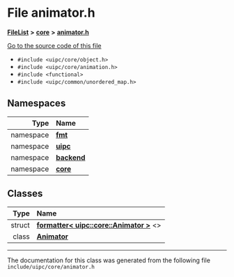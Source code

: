 

# File animator.h



[**FileList**](files.md) **>** [**core**](dir_eca9d1283f7cad9ff89c5ab44937d4d9.md) **>** [**animator.h**](animator_8h.md)

[Go to the source code of this file](animator_8h_source.md)



* `#include <uipc/core/object.h>`
* `#include <uipc/core/animation.h>`
* `#include <functional>`
* `#include <uipc/common/unordered_map.h>`













## Namespaces

| Type | Name |
| ---: | :--- |
| namespace | [**fmt**](namespacefmt.md) <br> |
| namespace | [**uipc**](namespaceuipc.md) <br> |
| namespace | [**backend**](namespaceuipc_1_1backend.md) <br> |
| namespace | [**core**](namespaceuipc_1_1core.md) <br> |


## Classes

| Type | Name |
| ---: | :--- |
| struct | [**formatter&lt; uipc::core::Animator &gt;**](structfmt_1_1formatter_3_01uipc_1_1core_1_1_animator_01_4.md) &lt;&gt;<br> |
| class | [**Animator**](classuipc_1_1core_1_1_animator.md) <br> |



















































------------------------------
The documentation for this class was generated from the following file `include/uipc/core/animator.h`

